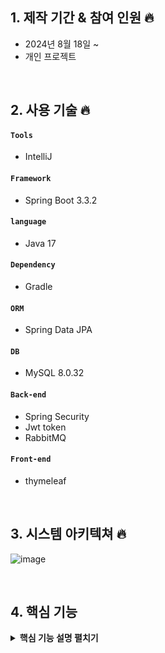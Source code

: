 
## 1. 제작 기간 & 참여 인원 🔥
- 2024년 8월 18일 ~ 
- 개인 프로젝트

</br>

## 2. 사용 기술 🔥
#### `Tools`
  - IntelliJ
#### `Framework`
  - Spring Boot 3.3.2
#### `language`
  - Java 17
#### `Dependency`
  - Gradle
#### `ORM`
  - Spring Data JPA
#### `DB`
  - MySQL 8.0.32

#### `Back-end`
  - Spring Security
  - Jwt token
  - RabbitMQ
#### `Front-end`
  - thymeleaf

</br>

## 3. 시스템 아키텍쳐 🔥
![image](https://github.com/user-attachments/assets/8b233d7b-5b1f-45c4-8c61-9b6fac8d6cbf)

</br>


## 4. 핵심 기능
<details>
<summary><b>핵심 기능 설명 펼치기</b></summary>
<div markdown="1">

### 회원 order API 호출 후 Producer로 Queue 삽입
![SwaggerUI-Chrome2024-09-0614-18-57-ezgif com-video-to-gif-converter](https://github.com/user-attachments/assets/0f014d7e-d4c6-475d-b45e-351bd13e679d)

### Security로 로그인 후 위의 Order API를 호출했을 시 Consumer로 받고 SSE로 가맹점 브라우저에 전달
![Pleasesignin-Chrome2024-09-0614-22-31-ezgif com-video-to-gif-converter](https://github.com/user-attachments/assets/cccf2488-d5d9-432c-8f87-017320893024)


</div>
</details>

</br>